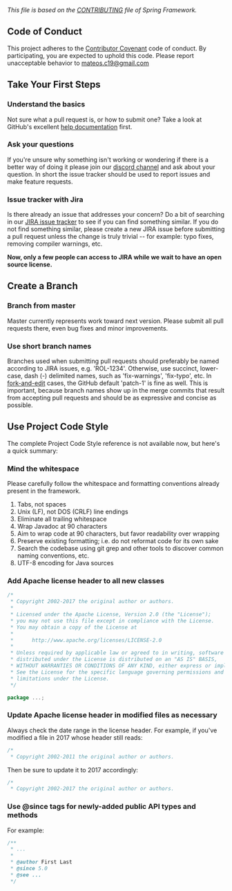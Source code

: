 *This file is based on the [CONTRIBUTING](https://github.com/spring-projects/spring-framework/wiki/Spring-Framework-Code-Style) file of Spring Framework.*

## Code of Conduct

This project adheres to the [Contributor Covenant](CODE_OF_CONDUCT.md) code of conduct. By participating, you are expected to uphold this code. Please report unacceptable behavior to mateos.c19@gmail.com

## Take Your First Steps

### Understand the basics

Not sure what a pull request is, or how to submit one? Take a look at GitHub's excellent [help documentation](https://help.github.com/categories/collaborating-with-issues-and-pull-requests/) first.

### Ask your questions

If you're unsure why something isn't working or wondering if there is a better way of doing it please join our [discord channel](https://discord.gg/CtnYDJr) and ask about your question. In short the issue tracker should be used to report issues and make feature requests.

### Issue tracker with Jira

Is there already an issue that addresses your concern? Do a bit of searching in our [JIRA issue tracker](https://eversky.atlassian.net/) to see if you can find something similar. If you do not find something similar, please create a new JIRA issue before submitting a pull request unless the change is truly trivial -- for example: typo fixes, removing compiler warnings, etc.

**Now, only a few people can access to JIRA while we wait to have an open source license.**

## Create a Branch

### Branch from master

Master currently represents work toward next version. Please submit all pull requests there, even bug fixes and minor improvements.

### Use short branch names

Branches used when submitting pull requests should preferably be named according to JIRA issues, e.g. 'ROL-1234'. Otherwise, use succinct, lower-case, dash (-) delimited names, such as 'fix-warnings', 'fix-typo', etc. In [fork-and-edit](https://github.com/blog/844-forking-with-the-edit-button) cases, the GitHub default 'patch-1' is fine as well. This is important, because branch names show up in the merge commits that result from accepting pull requests and should be as expressive and concise as possible.

## Use Project Code Style

The complete Project Code Style reference is not available now, but here's a quick summary:

### Mind the whitespace

Please carefully follow the whitespace and formatting conventions already present in the framework.

1. Tabs, not spaces
1. Unix (LF), not DOS (CRLF) line endings
1. Eliminate all trailing whitespace
1. Wrap Javadoc at 90 characters
1. Aim to wrap code at 90 characters, but favor readability over wrapping
1. Preserve existing formatting; i.e. do not reformat code for its own sake
1. Search the codebase using git grep and other tools to discover common naming conventions, etc.
1. UTF-8 encoding for Java sources

### Add Apache license header to all new classes

```java
/*
 * Copyright 2002-2017 the original author or authors.
 *
 * Licensed under the Apache License, Version 2.0 (the "License");
 * you may not use this file except in compliance with the License.
 * You may obtain a copy of the License at
 *
 *      http://www.apache.org/licenses/LICENSE-2.0
 *
 * Unless required by applicable law or agreed to in writing, software
 * distributed under the License is distributed on an "AS IS" BASIS,
 * WITHOUT WARRANTIES OR CONDITIONS OF ANY KIND, either express or implied.
 * See the License for the specific language governing permissions and
 * limitations under the License.
 */

package ...;
```

### Update Apache license header in modified files as necessary

Always check the date range in the license header. For example, if you've modified a file in 2017 whose header still reads:

```java
/*
 * Copyright 2002-2011 the original author or authors.
```

Then be sure to update it to 2017 accordingly:

```java
/*
 * Copyright 2002-2017 the original author or authors.
```

### Use @since tags for newly-added public API types and methods

For example:

```java
/**
 * ...
 *
 * @author First Last
 * @since 5.0
 * @see ...
 */
```
